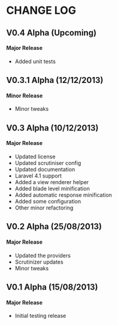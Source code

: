 CHANGE LOG
==========


## V0.4 Alpha (Upcoming)
#### Major Release

* Added unit tests


## V0.3.1 Alpha (12/12/2013)
#### Minor Release

* Minor tweaks


## V0.3 Alpha (10/12/2013)
#### Major Release

* Updated license
* Updated scrutiniser config
* Updated documentation
* Laravel 4.1 support
* Added a view renderer helper
* Added blade level minification
* Added automatic response minification
* Added some configuration
* Other minor refactoring


## V0.2 Alpha (25/08/2013)
#### Major Release

* Updated the providers
* Scrutinizer updates
* Minor tweaks


## V0.1 Alpha (15/08/2013)
#### Major Release

* Initial testing release
